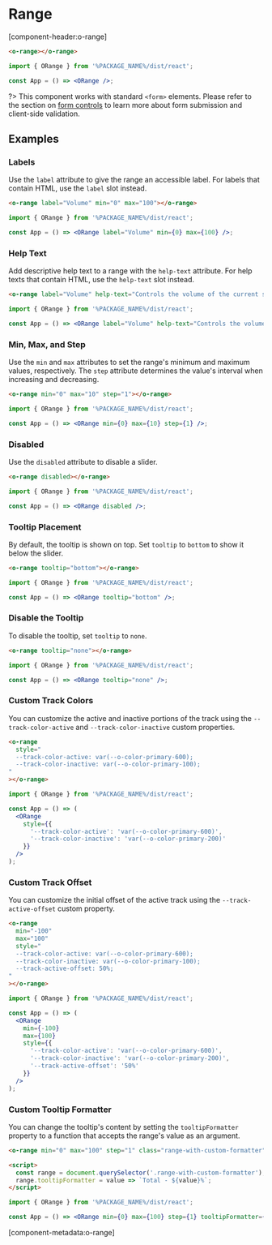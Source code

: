 # Range

[component-header:o-range]

```html preview
<o-range></o-range>
```

```jsx react
import { ORange } from '%PACKAGE_NAME%/dist/react';

const App = () => <ORange />;
```

?> This component works with standard `<form>` elements. Please refer to the section on [form controls](/getting-started/form-controls) to learn more about form submission and client-side validation.

## Examples

### Labels

Use the `label` attribute to give the range an accessible label. For labels that contain HTML, use the `label` slot instead.

```html preview
<o-range label="Volume" min="0" max="100"></o-range>
```

```jsx react
import { ORange } from '%PACKAGE_NAME%/dist/react';

const App = () => <ORange label="Volume" min={0} max={100} />;
```

### Help Text

Add descriptive help text to a range with the `help-text` attribute. For help texts that contain HTML, use the `help-text` slot instead.

```html preview
<o-range label="Volume" help-text="Controls the volume of the current song." min="0" max="100"></o-range>
```

```jsx react
import { ORange } from '%PACKAGE_NAME%/dist/react';

const App = () => <ORange label="Volume" help-text="Controls the volume of the current song." min={0} max={100} />;
```

### Min, Max, and Step

Use the `min` and `max` attributes to set the range's minimum and maximum values, respectively. The `step` attribute determines the value's interval when increasing and decreasing.

```html preview
<o-range min="0" max="10" step="1"></o-range>
```

```jsx react
import { ORange } from '%PACKAGE_NAME%/dist/react';

const App = () => <ORange min={0} max={10} step={1} />;
```

### Disabled

Use the `disabled` attribute to disable a slider.

```html preview
<o-range disabled></o-range>
```

```jsx react
import { ORange } from '%PACKAGE_NAME%/dist/react';

const App = () => <ORange disabled />;
```

### Tooltip Placement

By default, the tooltip is shown on top. Set `tooltip` to `bottom` to show it below the slider.

```html preview
<o-range tooltip="bottom"></o-range>
```

```jsx react
import { ORange } from '%PACKAGE_NAME%/dist/react';

const App = () => <ORange tooltip="bottom" />;
```

### Disable the Tooltip

To disable the tooltip, set `tooltip` to `none`.

```html preview
<o-range tooltip="none"></o-range>
```

```jsx react
import { ORange } from '%PACKAGE_NAME%/dist/react';

const App = () => <ORange tooltip="none" />;
```

### Custom Track Colors

You can customize the active and inactive portions of the track using the `--track-color-active` and `--track-color-inactive` custom properties.

```html preview
<o-range
  style="
  --track-color-active: var(--o-color-primary-600);
  --track-color-inactive: var(--o-color-primary-100);
"
></o-range>
```

```jsx react
import { ORange } from '%PACKAGE_NAME%/dist/react';

const App = () => (
  <ORange
    style={{
      '--track-color-active': 'var(--o-color-primary-600)',
      '--track-color-inactive': 'var(--o-color-primary-200)'
    }}
  />
);
```

### Custom Track Offset

You can customize the initial offset of the active track using the `--track-active-offset` custom property.

```html preview
<o-range
  min="-100"
  max="100"
  style="
  --track-color-active: var(--o-color-primary-600);
  --track-color-inactive: var(--o-color-primary-100);
  --track-active-offset: 50%;
"
></o-range>
```

```jsx react
import { ORange } from '%PACKAGE_NAME%/dist/react';

const App = () => (
  <ORange
    min={-100}
    max={100}
    style={{
      '--track-color-active': 'var(--o-color-primary-600)',
      '--track-color-inactive': 'var(--o-color-primary-200)',
      '--track-active-offset': '50%'
    }}
  />
);
```

### Custom Tooltip Formatter

You can change the tooltip's content by setting the `tooltipFormatter` property to a function that accepts the range's value as an argument.

```html preview
<o-range min="0" max="100" step="1" class="range-with-custom-formatter"></o-range>

<script>
  const range = document.querySelector('.range-with-custom-formatter');
  range.tooltipFormatter = value => `Total - ${value}%`;
</script>
```

```jsx react
import { ORange } from '%PACKAGE_NAME%/dist/react';

const App = () => <ORange min={0} max={100} step={1} tooltipFormatter={value => `Total - ${value}%`} />;
```

[component-metadata:o-range]
